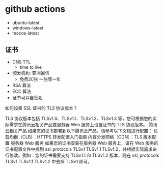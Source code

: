 # github actions

- ubuntu-latest
- windows-latest
- macos-latest

## 证书

- DNS TTL
  - time to live
- 颁发机构: 亚洲诚信
  - 免费20张 一张管一年
- RSA 算法
- ECC 算法
- 证书可以自签名

如何设置 SSL 证书的 TLS 协议版本？

TLS 协议版本包括 TLSv1.0、TLSv1.1、TLSv1.2、TLSv1.3 等，您可根据您的实际需求在腾讯云相关产品或服务器 Web 服务上设置证书的 TLS 协议版本。
腾讯云相关产品
如果您的证书部署到以下腾讯云产品，请参考以下文档进行配置：
负载均衡（CLB）：HTTPS 转发配置入门指南
内容分发网络（CDN）：TLS 版本配置
服务器 Web 服务
如果您的证书安装在服务器 Web 服务上，请在 Web 服务的证书配置文件中找到 ssl_protocols TLSv1 TLSv1.1 TLSv1.2，并根据实际需求进行修改。例如：您的证书需要支持 TLSv1.1 和 TLSv1.2 版本，则在 ssl_protocols TLSv1 TLSv1.1 TLSv1.2 中去掉 TLSv1 即可。
